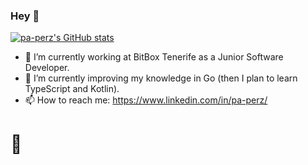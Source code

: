 ### Hey 👋

[![pa-perz's GitHub stats](https://github-readme-stats.vercel.app/api?username=pa-perz)](https://github.com/pa-perz/github-readme-stats)

- 🔭 I’m currently working at BitBox Tenerife as a Junior Software Developer.
- 🌱 I’m currently improving my knowledge in Go (then I plan to learn TypeScript and Kotlin).
- 📫 How to reach me: https://www.linkedin.com/in/pa-perz/

# 🦦
